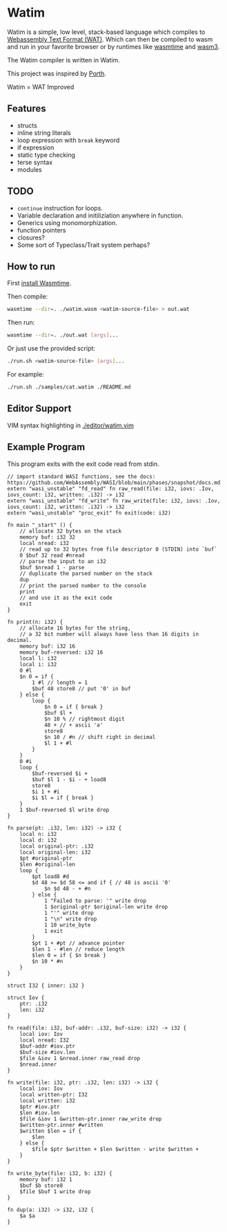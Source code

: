 # Watim 

Watim is a simple, low level, stack-based language which compiles to [Webassembly Text Format (WAT)](https://developer.mozilla.org/en-US/docs/WebAssembly/Understanding_the_text_format).
Which can then be compiled to wasm and run in your favorite browser or by runtimes like [wasmtime](https://github.com/bytecodealliance/wasmtime) and [wasm3](https://github.com/wasm3/wasm3).

The Watim compiler is written in Watim.

This project was inspired by [Porth](https://gitlab.com/tsoding/porth).

Watim = WAT Improved

## Features
- structs
- inline string literals
- loop expression with `break` keyword
- if expression
- static type checking
- terse syntax
- modules

## TODO
- `continue` instruction for loops.
- Variable declaration and initiliziation anywhere in function.
- Generics using monomorphization.
- function pointers
- closures?
- Some sort of Typeclass/Trait system perhaps?

## How to run
First [install Wasmtime](https://wasmtime.dev/).

Then compile:
```bash
wasmtime --dir=. ./watim.wasm <watim-source-file> > out.wat
```

Then run:
```bash
wasmtime --dir=. ./out.wat [args]...
```

Or just use the provided script:
```bash
./run.sh <watim-source-file> [args]...
```

For example:
```bash
./run.sh ./samples/cat.watim ./README.md
```

## Editor Support
VIM syntax highlighting in [./editor/watim.vim](https://github.com/Blugatroff/watim/tree/main/editor/watim.vim)

## Example Program
This program exits with the exit code read from stdin.
```
// import standard WASI functions, see the docs: https://github.com/WebAssembly/WASI/blob/main/phases/snapshot/docs.md
extern "wasi_unstable" "fd_read" fn raw_read(file: i32, iovs: .Iov, iovs_count: i32, written: .i32) -> i32
extern "wasi_unstable" "fd_write" fn raw_write(file: i32, iovs: .Iov, iovs_count: i32, written: .i32) -> i32
extern "wasi_unstable" "proc_exit" fn exit(code: i32)

fn main "_start" () {
    // allocate 32 bytes on the stack
    memory buf: i32 32
    local nread: i32
    // read up to 32 bytes from file descriptor 0 (STDIN) into `buf`
    0 $buf 32 read #nread
    // parse the input to an i32
    $buf $nread 1 - parse
    // duplicate the parsed number on the stack
    dup 
    // print the parsed number to the console
    print
    // and use it as the exit code
    exit
}

fn print(n: i32) {
    // allocate 16 bytes for the string, 
    // a 32 bit number will always have less than 16 digits in decimal.
    memory buf: i32 16
    memory buf-reversed: i32 16
    local l: i32
    local i: i32
    0 #l
    $n 0 = if {
        1 #l // length = 1
        $buf 48 store8 // put '0' in buf
    } else {
        loop {
            $n 0 = if { break }
            $buf $l +
            $n 10 % // rightmost digit
            48 + // + ascii 'a'
            store8
            $n 10 / #n // shift right in decimal
            $l 1 + #l
        }
    }
    0 #i
    loop {
        $buf-reversed $i +
        $buf $l 1 - $i - + load8
        store8
        $i 1 + #i
        $i $l = if { break }
    }
    1 $buf-reversed $l write drop
}

fn parse(pt: .i32, len: i32) -> i32 {
    local n: i32
    local d: i32
    local original-ptr: .i32
    local original-len: i32
    $pt #original-ptr
    $len #original-len
    loop {
        $pt load8 #d
        $d 48 >= $d 58 <= and if { // 48 is ascii '0'
            $n $d 48 - + #n
        } else {
            1 "Failed to parse: '" write drop
            1 $original-ptr $original-len write drop
            1 "'" write drop
            1 "\n" write drop
            1 10 write_byte
            1 exit
        }
        $pt 1 + #pt // advance pointer
        $len 1 - #len // reduce length
        $len 0 = if { $n break }
        $n 10 * #n
    }
}

struct I32 { inner: i32 }

struct Iov {
    ptr: .i32
    len: i32
}

fn read(file: i32, buf-addr: .i32, buf-size: i32) -> i32 {
    local iov: Iov
    local nread: I32
    $buf-addr #iov.ptr
    $buf-size #iov.len
    $file &iov 1 &nread.inner raw_read drop
    $nread.inner
}

fn write(file: i32, ptr: .i32, len: i32) -> i32 {
    local iov: Iov
    local written-ptr: I32
    local written: i32
    $ptr #iov.ptr
    $len #iov.len
    $file &iov 1 &written-ptr.inner raw_write drop
    $written-ptr.inner #written
    $written $len = if {
        $len
    } else {
        $file $ptr $written + $len $written - write $written +
    }
}

fn write_byte(file: i32, b: i32) {
    memory buf: i32 1
    $buf $b store8
    $file $buf 1 write drop
}

fn dup(a: i32) -> i32, i32 {
    $a $a
}
```

